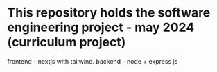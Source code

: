 # This repository holds the software engineering project - may 2024 (curriculum project)

frontend - nextjs with tailwind.
backend - node + express js
